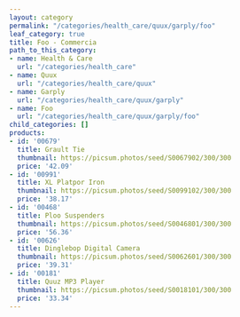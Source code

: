 ```yaml
---
layout: category
permalink: "/categories/health_care/quux/garply/foo"
leaf_category: true
title: Foo - Commercia
path_to_this_category:
- name: Health & Care
  url: "/categories/health_care"
- name: Quux
  url: "/categories/health_care/quux"
- name: Garply
  url: "/categories/health_care/quux/garply"
- name: Foo
  url: "/categories/health_care/quux/garply/foo"
child_categories: []
products:
- id: '00679'
  title: Grault Tie
  thumbnail: https://picsum.photos/seed/S0067902/300/300
  price: '42.09'
- id: '00991'
  title: XL Platpor Iron
  thumbnail: https://picsum.photos/seed/S0099102/300/300
  price: '38.17'
- id: '00468'
  title: Ploo Suspenders
  thumbnail: https://picsum.photos/seed/S0046801/300/300
  price: '56.36'
- id: '00626'
  title: Dinglebop Digital Camera
  thumbnail: https://picsum.photos/seed/S0062601/300/300
  price: '39.31'
- id: '00181'
  title: Quuz MP3 Player
  thumbnail: https://picsum.photos/seed/S0018101/300/300
  price: '33.34'
---
```

